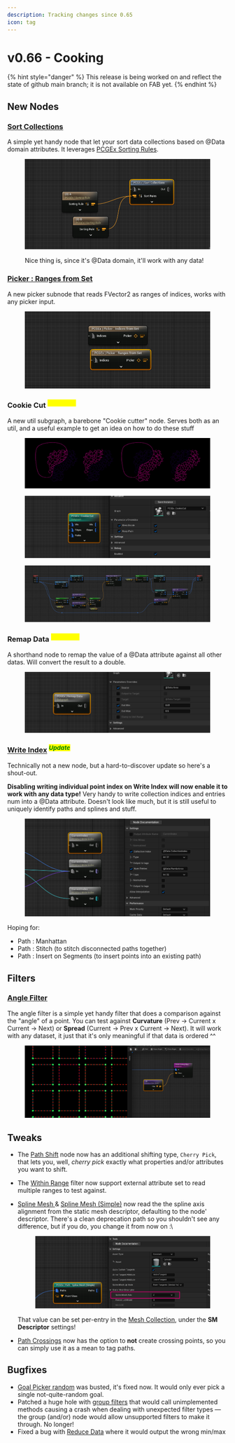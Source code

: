 ```yaml
---
description: Tracking changes since 0.65
icon: tag
---
```


# v0.66 - Cooking

{% hint style="danger" %}
This release is being worked on and reflect the state of github main branch; it is not available on FAB yet.
{% endhint %}

## New Nodes

### [Sort Collections](../../node-library/misc/sort-points-1.md)

A simple yet handy node that let your sort data collections based on @Data domain attributes. It leverages [PCGEx Sorting Rules](../../node-library/misc/sort-points/sorting-rule.md).

<figure><img src="../../.gitbook/assets/image (4).png" alt=""><figcaption><p>Nice thing is, since it's @Data domain, it'll work with any data!</p></figcaption></figure>

### [Picker : Ranges from Set](../../node-library/filters/cherry-pick-points/picker-constant-set-1.md)

A new picker subnode that reads FVector2 as ranges of indices, works with any picker input.

<figure><img src="../../.gitbook/assets/image (58).png" alt=""><figcaption></figcaption></figure>

### Cookie Cut <sup>_<mark style="color:yellow;">Subgraph</mark>_</sup>

A new util subgraph, a barebone "Cookie cutter" node. Serves both as an util, and a useful example to get an idea on how to do these stuff

<figure><img src="../../.gitbook/assets/image (1) (1).png" alt=""><figcaption></figcaption></figure>

<figure><img src="../../.gitbook/assets/image (1) (1) (1).png" alt=""><figcaption></figcaption></figure>

<figure><img src="../../.gitbook/assets/image (3).png" alt=""><figcaption></figcaption></figure>

### Remap Data <sup>_<mark style="color:yellow;">Subgraph</mark>_</sup>

A shorthand node to remap the value of a @Data attribute against all other datas. Will convert the result to a double.

<figure><img src="../../.gitbook/assets/image.png" alt=""><figcaption></figcaption></figure>

### [Write Index](../../node-library/metadata/write-index.md) <sup>_<mark style="color:green;">Update</mark>_</sup>

Technically not a new node, but a hard-to-discover update so here's a shout-out.

**Disabling writing individual point index on Write Index will now enable it to work with any data type!** Very handy to write collection indices and entries num into a @Data attribute. Doesn't look like much, but it is still useful to uniquely identify paths and splines and stuff.

<figure><img src="../../.gitbook/assets/image (1).png" alt=""><figcaption></figcaption></figure>

Hoping for:

* Path : Manhattan
* Path : Stitch (to stitch disconnected paths together)
* Path : Insert on Segments (to insert points into an existing path)

## Filters

### [Angle Filter](../../node-library/filters/filters-points/self-comparisons/numeric-1.md)

The angle filter is a simple yet handy filter that does a comparison against the "angle" of a point. You can test against **Curvature** (Prev -> Current x Current -> Next) or **Spread** (Current -> Prev x Current -> Next). It will work with any dataset, it just that it's only meaningful if that data is ordered ^^

<figure><img src="../../.gitbook/assets/image (57).png" alt=""><figcaption></figcaption></figure>

## Tweaks

* The [Path Shift](../../node-library/paths/shift.md) node now has an additional shifting type, `Cherry Pick`, that lets you, well, _cherry pick_ exactly what properties and/or attributes you want to shift.
* The [Within Range](../../node-library/filters/filters-points/simple-comparisons/within-range.md) filter now support external attribute set to read multiple ranges to test against.&#x20;
*   [Spline Mesh ](../../node-library/paths/spline-mesh/)& [Spline Mesh (Simple)](../../node-library/paths/spline-mesh/spline-mesh-simple.md) now read the the spline axis alignment from the static mesh descriptor, defaulting to the node' descriptor. There's a clean deprecation path so you shouldn't see any difference, but if you do, you change it from now on :\


    <figure><img src="../../.gitbook/assets/image (59).png" alt=""><figcaption></figcaption></figure>

    That value can be set per-entry in the [Mesh Collection](../../node-library/assets-management/collections/mesh-collection.md), under the **SM Descriptor** settings!
* [Path Crossings](../../node-library/paths/crossings.md) now has the option to **not** create crossing points, so you can simply use it as a mean to tag paths.

## Bugfixes

* [Goal Picker random](../../node-library/pathfinding/pathfinding-edges/goal-picker-random.md) was busted, it's fixed now. It would only ever pick a single not-quite-random goal.
* Patched a huge hole with [group filters](../../node-library/filters/and-or.md) that would call unimplemented methods causing a crash when dealing with unexpected filter types — the group (and/or) node would allow unsupported filters to make it through. No longer!
* Fixed a bug with [Reduce Data](../../node-library/metadata/reduce-data.md) where it would output the wrong min/max
